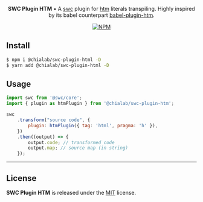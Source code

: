 <p align="center">
    <strong>SWC Plugin HTM</strong> • A <a href="https://swc.rs/">swc</a> plugin for <a href="https://github.com/developit/htm/">htm</a> literals transpiling. Highly inspired by its babel counterpart <a href="https://www.npmjs.com/package/babel-plugin-htm">babel-plugin-htm</a>.
</p>

<p align="center">
    <a href="https://www.npmjs.com/package/@chialab/swc-plugin-html"><img alt="NPM" src="https://img.shields.io/npm/v/@chialab/swc-plugin-html.svg?style=flat-square"></a>
</p>

## Install

```sh
$ npm i @chialab/swc-plugin-html -D
$ yarn add @chialab/swc-plugin-html -D
```

## Usage

```js
import swc from '@swc/core';
import { plugin as htmPlugin } from '@chialab/swc-plugin-htm';

swc
    .transform("source code", {
        plugin: htmPlugin({ tag: 'html', pragma: 'h' }),
    })
    .then((output) => {
        output.code; // transformed code
        output.map; // source map (in string)
    });
```

---

## License

**SWC Plugin HTM** is released under the [MIT](https://github.com/chialab/rna/blob/master/packages/swc-plugin-html/LICENSE) license.
